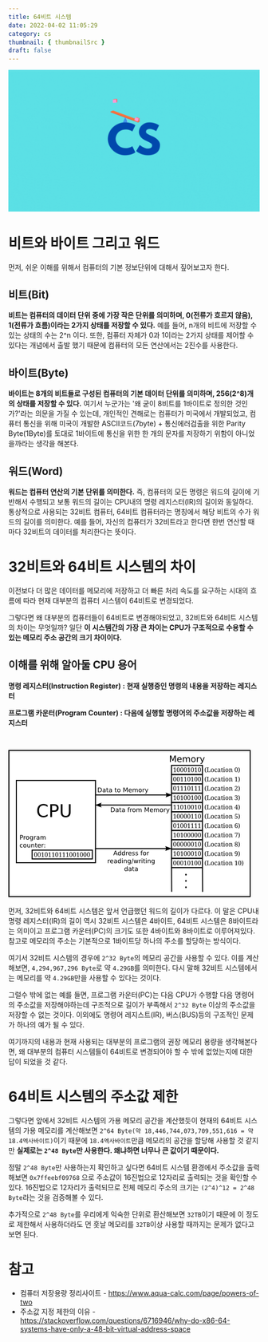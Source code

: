 ```yaml
---
title: 64비트 시스템
date: 2022-04-02 11:05:29
category: cs
thumbnail: { thumbnailSrc }
draft: false
---
```


![](./images/thumbNail/thumbNail.gif)

# 비트와 바이트 그리고 워드

먼저, 쉬운 이해를 위해서 컴퓨터의 기본 정보단위에 대해서 짚어보고자 한다.

## 비트(Bit)

**비트는 컴퓨터의 데이터 단위 중에 가장 작은 단위를 의미하며, 0(전류가 흐르지 않음), 1(전류가 흐름)이라는 2가지 상태를 저장할 수 있다.** 예를 들어, n개의 비트에 저장할 수 있는 상태의 수는 2^n 이다. 또한, 컴퓨터 자체가 0과 1이라는 2가지 상태를 제어할 수 있다는 개념에서 출발 했기 때문에 컴퓨터의 모든 연산에서는 2진수를 사용한다.

## 바이트(Byte)

**바이트는 8개의 비트들로 구성된 컴퓨터의 기본 데이터 단위를 의미하며, 256(2^8)개의 상태를 저장할 수 있다.** 여기서 누군가는 '왜 굳이 8비트를 1바이트로 정의한 것인가?'라는 의문을 가질 수 있는데, 개인적인 견해로는 컴퓨터가 미국에서 개발되었고, 컴퓨터 통신을 위해 미국이 개발한 ASCII코드(7byte) + 통신에러검출을 위한 Parity Byte(1Byte)를 토대로 1바이트에 통신을 위한 한 개의 문자를 저장하기 위함이 아니었을까라는 생각을 해본다.

## 워드(Word)

**워드는 컴퓨터 연산의 기본 단위를 의미한다.** 즉, 컴퓨터의 모든 명령은 워드의 길이에 기반해서 수행되고 보통 워드의 길이는 CPU내의 명령 레지스터(IR)의 길이와 동일하다. 통상적으로 사용되는 32비트 컴퓨터, 64비트 컴퓨터라는 명칭에서 해당 비트의 수가 워드의 길이를 의미한다. 예를 들어, 자신의 컴퓨터가 32비트라고 한다면 한번 연산할 때마다 32비트의 데이터를 처리한다는 뜻이다.

# 32비트와 64비트 시스템의 차이

이전보다 더 많은 데이터를 메모리에 저장하고 더 빠른 처리 속도를 요구하는 시대의 흐름에 따라 현재 대부분의 컴퓨터 시스템이 64비트로 변경되었다.

그렇다면 왜 대부분의 컴퓨터들이 64비트로 변경해야되었고, 32비트와 64비트 시스템의 차이는 무엇일까?
일단 **이 시스템간의 가장 큰 차이는 CPU가 구조적으로 수용할 수 있는 메모리 주소 공간의 크기 차이이다.**

## 이해를 위해 알아둘 CPU 용어

**명령 레지스터(Instruction Register) : 현재 실행중인 명령의 내용을 저장하는 레지스터**

**프로그램 카운터(Program Counter) : 다음에 실행할 명령어의 주소값을 저장하는 레지스터**

<br>

![그림1. CPU와 메모리의 관계](./images/64bit-01.png)

먼저, 32비트와 64비트 시스템은 앞서 언급했던 워드의 길이가 다르다. 이 말은 CPU내 명령 레지스터(IR)의 길이 역시 32비트 시스템은 4바이트, 64비트 시스템은 8바이트라는 의미이고 프로그램 카운터(PC)의 크기도 또한 4바이트와 8바이트로 이루어져있다. 참고로 메모리의 주소는 기본적으로 1바이트당 하나의 주소를 할당하는 방식이다.

여기서 32비트 시스템의 경우에 `2^32 Byte`의 메모리 공간을 사용할 수 있다. 이를 계산해보면, `4,294,967,296 Byte`로 약 `4.29GB`를 의미한다. 다시 말해 32비트 시스템에서는 메모리를 약 `4.29GB`만을 사용할 수 있다는 것이다.

그럴수 밖에 없는 예를 들면, 프로그램 카운터(PC)는 다음 CPU가 수행할 다음 명령어의 주소값을 저장해야하는데 구조적으로 길이가 부족해서 `2^32 Byte` 이상의 주소값을 저장할 수 없는 것이다. 이외에도 명령어 레지스트(IR), 버스(BUS)등의 구조적인 문제가 하나의 예가 될 수 있다.

여기까지의 내용과 현재 사용되는 대부분의 프로그램의 권장 메모리 용량을 생각해본다면, 왜 대부분의 컴퓨터 시스템들이 64비트로 변경되어야 할 수 밖에 없었는지에 대한 답이 되었을 것 같다.

# 64비트 시스템의 주소값 제한

그렇다면 앞에서 32비트 시스템의 가용 메모리 공간을 계산했듯이 현재의 64비트 시스템의 가용 메모리를 계산해보면 `2^64 Byte(약 18,446,744,073,709,551,616 = 약 18.4엑사바이트)`이기 때문에 `18.4엑사바이트`만큼 메모리의 공간을 할당해 사용할 것 같지만 **실제로는 `2^48 Byte`만 사용한다. 왜냐하면 너무나 큰 값이기 때문이다.**

정말 `2^48 Byte`만 사용하는지 확인하고 싶다면 64비트 시스템 환경에서 주소값을 출력해보면 `0x7ffeebf09768` 으로 주소값이 16진법으로 12자리로 출력되는 것을 확인할 수 있다. 16진법으로 12자리가 출력되므로 전체 메모리 주소의 크기는 `(2^4)^12 = 2^48 Byte`라는 것을 검증해볼 수 있다.

추가적으로 `2^48 Byte`를 우리에게 익숙한 단위로 환산해보면 `32TB`이기 때문에 이 정도로 제한해서 사용하더라도 먼 훗날 메모리를 `32TB`이상 사용할 때까지는 문제가 없다고 보면 된다.

# 참고

- 컴퓨터 저장용량 정리사이트 - https://www.aqua-calc.com/page/powers-of-two
- 주소값 지정 제한의 이유 - https://stackoverflow.com/questions/6716946/why-do-x86-64-systems-have-only-a-48-bit-virtual-address-space
